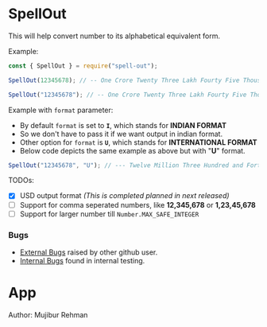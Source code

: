 # SpellOut

This will help convert number to its alphabetical equivalent form.

Example:
```javascript
const { SpellOut } = require("spell-out");

SpellOut(12345678); // -- One Crore Twenty Three Lakh Fourty Five Thousand Six Hundred Seventy Eight

SpellOut("12345678"); // -- One Crore Twenty Three Lakh Fourty Five Thousand Six Hundred Seventy Eight

```

Example with `format` parameter:
- By default `format` is set to **`I`**, which stands for **INDIAN FORMAT**
- So we don't have to pass it if we want output in indian format.
- Other option for `format` is **`U`**, which stands for **INTERNATIONAL FORMAT**
- Below code depicts the same example as above but with "**U**" format.
```javascript
SpellOut("12345678", "U"); // --- Twelve Million Three Hundred and Forty Five Thousand Six Hundred and Seventy Eight
```

TODOs:
- [x] USD output format _(This is completed planned in next released)_
- [ ] Support for comma seperated numbers, like **12,345,678** or **1,23,45,678**
- [ ] Support for larger number till `Number.MAX_SAFE_INTEGER`

### Bugs
- [External Bugs](https://github.com/mujib2953/SpellOut/issues) raised by other github user.
- [Internal Bugs](https://github.com/mujib2953/SpellOut/blob/master/bugList.md) found in internal testing.

# App
Author: Mujibur Rehman
